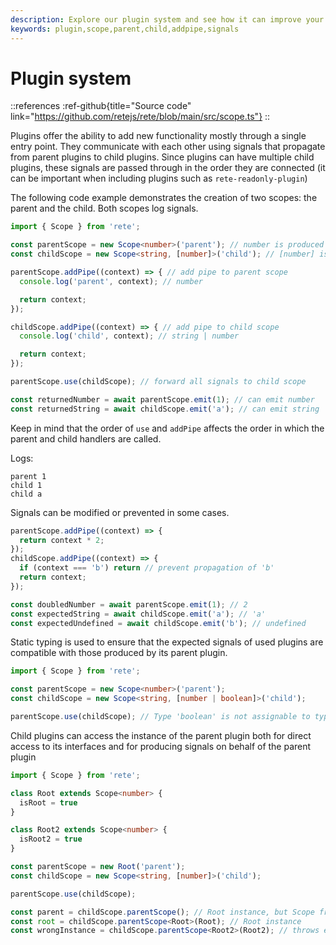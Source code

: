 ```yaml
---
description: Explore our plugin system and see how it can improve your project's functionality. Our code example shows how signals are passed between parent and child plugins
keywords: plugin,scope,parent,child,addpipe,signals
---
```


# Plugin system

::references
:ref-github{title="Source code" link="https://github.com/retejs/rete/blob/main/src/scope.ts"}
::

Plugins offer the ability to add new functionality mostly through a single entry point. They communicate with each other using signals that propagate from parent plugins to child plugins. Since plugins can have multiple child plugins, these signals are passed through in the order they are connected (it can be important when including plugins such as `rete-readonly-plugin`)

The following code example demonstrates the creation of two scopes: the parent and the child. Both scopes log signals.
```ts
import { Scope } from 'rete';

const parentScope = new Scope<number>('parent'); // number is produced type
const childScope = new Scope<string, [number]>('child'); // [number] is expected types of parent chain

parentScope.addPipe((context) => { // add pipe to parent scope
  console.log('parent', context); // number

  return context;
});

childScope.addPipe((context) => { // add pipe to child scope
  console.log('child', context); // string | number

  return context;
});

parentScope.use(childScope); // forward all signals to child scope

const returnedNumber = await parentScope.emit(1); // can emit number
const returnedString = await childScope.emit('a'); // can emit string
```

Keep in mind that the order of `use` and `addPipe` affects the order in which the parent and child handlers are called.

Logs:
```log
parent 1
child 1
child a
```

Signals can be modified or prevented in some cases.

```ts
parentScope.addPipe((context) => {
  return context * 2;
});
childScope.addPipe((context) => {
  if (context === 'b') return // prevent propagation of 'b'
  return context;
});

const doubledNumber = await parentScope.emit(1); // 2
const expectedString = await childScope.emit('a'); // 'a'
const expectedUndefined = await childScope.emit('b'); // undefined
```

Static typing is used to ensure that the expected signals of used plugins are compatible with those produced by its parent plugin.

```ts
import { Scope } from 'rete';

const parentScope = new Scope<number>('parent');
const childScope = new Scope<string, [number | boolean]>('child');

parentScope.use(childScope); // Type 'boolean' is not assignable to type 'string | number'.ts(2345)
```

Child plugins can access the instance of the parent plugin both for direct access to its interfaces and for producing signals on behalf of the parent plugin

```ts
import { Scope } from 'rete';

class Root extends Scope<number> {
  isRoot = true
}

class Root2 extends Scope<number> {
  isRoot2 = true
}

const parentScope = new Root('parent');
const childScope = new Scope<string, [number]>('child');

parentScope.use(childScope);

const parent = childScope.parentScope(); // Root instance, but Scope from TS perspective
const root = childScope.parentScope<Root>(Root); // Root instance
const wrongInstance = childScope.parentScope<Root2>(Root2); // throws exception
```
